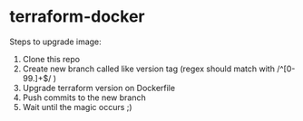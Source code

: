 # terraform-docker

Steps to upgrade image:
 
 1. Clone this repo
 1. Create new branch called like version tag  (regex should match with /^[0-99.]+$/ )
 1. Upgrade terraform version on Dockerfile
 1. Push commits to the new branch
 1. Wait until the magic occurs ;)

